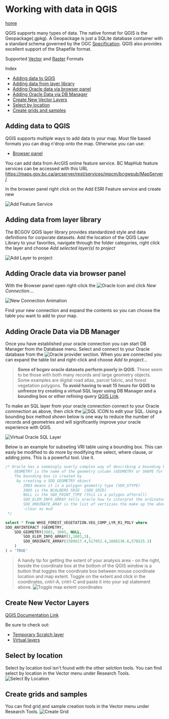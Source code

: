 # Working with data in QGIS

[home](../README.md)

QGIS supports many types of data.  The native format for QGIS is the Geopackage(.gpkg).  A Geopackage is just a SQLite database container with a standard schema governed by the OGC [Specification](http://docs.opengeospatial.org/is/18-000/18-000.html).  QGIS also provides excellent support of the Shapefile format.

Supported [Vector](https://gdal.org/drivers/vector/index.html) and [Raster](https://gdal.org/drivers/raster/index.html) Formats

Index
* [Adding data to QGIS](#adding-data-to-qgis)
* [Adding data from layer library](#adding-data-from-layer-library)
* [Adding Oracle data via browser panel](#adding-oracle-data-via-browser-panel)
* [Adding Oracle Data via DB Manager](#adding-oracle-data-via-db-manager)
* [Create New Vector Layers](#create-new-vector-layers)
* [Select by location](#select-by-location)
* [Create grids and samples](#create-grids-and-samples)



## Adding data to QGIS
QGIS supports multiple ways to add data to your map.  Most file based formats you can drag n'drop onto the map.  Otherwise you can use:
* [Browser panel](https://docs.qgis.org/testing/en/docs/user_manual/managing_data_source/opening_data.html#the-browser-panel)

You can add data from ArcGIS online feature service.  BC MapHub feature services can be accessed with this URL https://maps.gov.bc.ca/arcserver/rest/services/mpcm/bcgwpub/MapServer/

In the browser panel right click on the Add ESRI Feature service and create new

![Add Feature Service](../images/add_arcgisonline_feature_server_data.gif "Wow!")


## Adding data from layer library
The BCGOV QGIS layer library provides standardized style and data definitions for corporate datasets. Add the location of the QGIS Layer Library to your favorites, navigate through the folder categories, right click the layer and choose *Add selected layer(s) to project*


![Add Layer to project](../images/layer_library.gif "Add Layer to project")


## Adding Oracle data via browser panel
With the Browser panel open right-click the ![Oracle Icon](../images/oracle-browser-icon.PNG "Oracle Browser Icon") and click *New Connection....*


![New Connection Animation](../images/new_oracle_connection_sm.gif "New Oracle Connection ...")

Find your new connection and expand the contents so you can choose the table you want to add to your map.

## Adding Oracle Data via DB Manager
Once you have established your oracle connection you can start DB Manager from the Database menu.  Select and connect to your Oracle database from the ![Oracle](../images/oracle-browser-icon.PNG) provider section. When you are connected you can expand the table list and right-click and choose *Add to project...*

>**Some of bcgov oracle datasets perform poorly in QGIS**.  These seem to be those with both many records and large geometry objects.  Some examples are digital road atlas, parcel fabric, and forest vegetation polygons. **To avoid having to wait 15 hours for QGIS to unfreeze try creating a virtual SQL layer using DB Manager and a bounding box or other refining query** [QGIS Link](https://docs.qgis.org/testing/en/docs/user_manual/plugins/core_plugins/plugins_db_manager.html).

To make an SQL layer from your oracle connection connect to your Oracle connnection as above, then click the ![SQL ICON](../images/db-manager-sql-window-icon.png) to edit your SQL.  Using a bounding box method shown below is one way to reduce the number of records and geometries and will significantly improve your oracle experience with QGIS.

![Virtual Oracle SQL Layer](../images/virtual_sql_layer.png "Virtual SQL Layer from DB Manager")


Below is an example for subseting VRI table using a bounding box.  This can easly be modified to do more by modifying the select, where clause, or adding joins.  This is a powerful tool. Use it.
```sql
/* Oracle has a seemingly overly complex way of describing a bounding box
    GEOMETRY is the name of the geometry column (GEOMETRY or SHAPE for BCGW)
    The bounding box is created by
     by creating a SDO_GEOMETRY object
        2003 means it is a polygon geometry type (SDO_GTYPE)
        3005 is the BCALBERS SRID  (SDO_SRID)
        NULL is the SDO_POINT_TYPE (this is a polygon afterall)
        SDO_ELEM_INFO_ARRAY tells oracle how to interpret the ordinates
        SDO_ORDINATE_ARAY is the list of verticies the make up the above
        -clear as mud
 */  

select * from WHSE_FOREST_VEGETATION.VEG_COMP_LYR_R1_POLY where
SDO_ANYINTERACT (GEOMETRY,
	SDO_GEOMETRY(2003, 3005, NULL,
		SDO_ELEM_INFO_ARRAY(1,1003,3),
		SDO_ORDINATE_ARRAY(1589617.4,517052.4,1668136.6,578525.3) 
	)
) = 'TRUE'
```
>A handy tip for getting the extent of your analysis area - on the right, beside the coordinate box at the bottom of the QGIS window is a button that toggles the coordinate box between mouse coordinate location and map extent.  Toggle on the extent and click in the coordinates, cntrl-A, cntrl-C and paste it into your sql statement above.
![Toggle map extent coordinates](../images/get_map_extent.gif "Get map extent")

## Create New Vector Layers
[QGIS Documentation Link](https://docs.qgis.org/testing/en/docs/user_manual/managing_data_source/create_layers.html#id10)

Be sure to check out:
* [Temporary Scratch layer](https://docs.qgis.org/testing/en/docs/user_manual/managing_data_source/create_layers.html#id15)
* [Virtual layers](https://docs.qgis.org/testing/en/docs/user_manual/managing_data_source/create_layers.html#id22)

## Select by location
Select by location tool isn't found with the other selction tools. You can find select by location in the Vector menu under Research Tools.
![Select By Location](../images/select_by_location.gif "Select By Location")
## Create grids and samples
You can find grid and sample creation tools in the Vector menu under Research Tools.
![Create Grid](../images/create_grid.gif "Create Grid ...")

